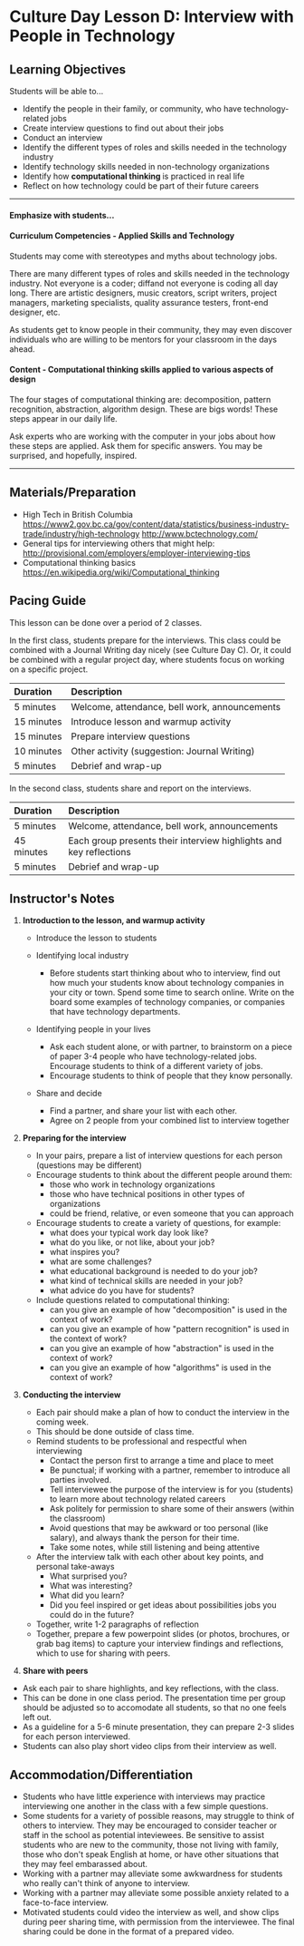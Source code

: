 # Culture Day Lesson D: Interview with People in Technology

## Learning Objectives
Students will be able to...
* Identify the people in their family, or community, who have technology-related jobs
* Create interview questions to find out about their jobs
* Conduct an interview
* Identify the different types of roles and skills needed in the technology industry
* Identify technology skills needed in non-technology organizations
* Identify how <b> computational thinking </b> is practiced in real life
* Reflect on how technology could be part of their future careers

---
#### Emphasize with students...

#### Curriculum Competencies - Applied Skills and Technology

Students may come with stereotypes and myths about technology jobs.  

There are many different types of roles and skills needed in the technology industry.  Not everyone is a coder;  diffand not everyone is coding all day long.  There are artistic designers, music creators, script writers, project managers, marketing specialists, quality assurance testers, front-end designer,  etc.  

As students get to know people in their community, they may even discover individuals who are willing to be mentors for your classroom in the days ahead.

#### Content - Computational thinking skills applied to various aspects of design

The four stages of computational thinking are:  decomposition, pattern recognition, abstraction, algorithm design.   These are bigs words!   These steps appear in our daily life.

Ask experts who are working with the computer in your jobs about how these steps are applied.   Ask them for specific answers.  You may be surprised, and hopefully, inspired.  

---

## Materials/Preparation
* High Tech in British Columbia https://www2.gov.bc.ca/gov/content/data/statistics/business-industry-trade/industry/high-technology  http://www.bctechnology.com/
* General tips for interviewing others that might help:  http://provisional.com/employers/employer-interviewing-tips
* Computational thinking basics https://en.wikipedia.org/wiki/Computational_thinking

## Pacing Guide

This lesson can be done over a period of 2 classes.

In the first class, students prepare for the interviews.  This class could be combined with a Journal Writing day nicely (see Culture Day C).  Or, it could be combined with a regular project day, where students focus on working on a specific project. 

| Duration | Description |
| :--- | :--- |
| 5 minutes | Welcome, attendance, bell work, announcements |
| 15 minutes | Introduce lesson and warmup activity|
| 15 minutes | Prepare interview questions |
| 10 minutes | Other activity (suggestion: Journal Writing)|
| 5 minutes | Debrief and wrap-up |

In the second class, students share and report on the interviews.

| Duration | Description |
| :--- | :--- |
| 5 minutes | Welcome, attendance, bell work, announcements |
| 45 minutes | Each group presents their interview highlights and key reflections|
| 5 minutes | Debrief and wrap-up |

## Instructor's Notes
1.  **Introduction to the lesson, and warmup activity**

    * Introduce the lesson to students

    * Identifying local industry 
        * Before students start thinking about who to interview, find out how much your students know about technology companies in your city or town.  Spend some time to search online.  Write on the board some examples of technology companies, or companies that have technology departments.  

    * Identifying people in your lives

        * Ask each student alone, or with partner, to brainstorm on a piece of paper 3-4 people who have technology-related jobs.  Encourage students to think of a different variety of jobs. 
        * Encourage students to think of people that they know personally.
        
    * Share and decide
        * Find a partner, and share your list with each other.
        * Agree on 2 people from your combined list to interview together

2.  **Preparing for the interview**

     * In your pairs, prepare a list of interview questions for each person (questions may be different) 
     * Encourage students to think about the different people around them:
        * those who work in technology organizations
        * those who have technical positions in other types of organizations
        * could be friend, relative, or even someone that you can approach 
     * Encourage students to create a variety of questions, for example:
        * what does your typical work day look like?
        * what do you like, or not like, about your job?
        * what inspires you?  
        * what are some challenges?
        * what educational background is needed to do your job?
        * what kind of technical skills are needed in your job?
        * what advice do you have for students?
      * Include questions related to computational thinking:
         * can you give an example of how "decomposition" is used in the context of work?
         * can you give an example of how "pattern recognition" is used in the context of work?
         * can you give an example of how "abstraction" is used in the context of work?
         * can you give an example of how "algorithms" is used in the context of work?

  
  
3. **Conducting the interview**

    * Each pair should make a plan of how to conduct the interview in the coming week. 
    * This should be done outside of class time. 
     * Remind students to be professional and respectful when interviewing
         *  Contact the person first to arrange a time and place to meet
         *  Be punctual;  if working with a partner, remember to introduce all parties involved.
         *  Tell interviewee the purpose of the interview is for you (students) to learn more about technology related careers
         *  Ask politely for permission to share some of their answers (within the classroom)
         *  Avoid questions that may be awkward or too personal (like salary), and always thank the person for their time. 
         *  Take some notes, while still listening and being attentive
    * After the interview talk with each other about key points, and personal take-aways
         * What surprised you?
         * What was interesting?
         * What did you learn?
        * Did you feel inspired or get ideas about possibilities jobs you could do in the future?
    * Together, write 1-2 paragraphs of reflection
    * Together, prepare a few powerpoint slides (or photos, brochures, or grab bag items) to capture your interview findings and reflections, which to use for sharing with peers.
 
 4.  **Share with peers**
   * Ask each pair to share highlights, and key reflections,  with the class. 
   * This can be done in one class period.  The presentation time per group should be adjusted so to accomodate all students, so that no one feels left out.
   * As a guideline for a 5-6 minute presentation, they can prepare 2-3 slides for each person interviewed.
   * Students can also play short video clips from their interview as well.

## Accommodation/Differentiation
* Students who have little experience with interviews may practice interviewing one another in the class with a few simple questions.  
* Some students for a variety of possible reasons, may struggle to think of others to interview.  They may be encouraged to consider teacher or staff in the school as potential inteviewees.   Be sensitive to assist students who are new to the community, those not living with family, those who don't speak English at home, or have other situations that they may feel embarassed about. 
* Working with a partner may alleviate some awkwardness for students who really can't think of anyone to interview. 
* Working with a partner may alleviate some possible anxiety related to a face-to-face interview. 
* Motivated students could video the interview as well, and show clips during peer sharing time, with permission from the interviewee.  The final sharing could be done in the format of a prepared video.
